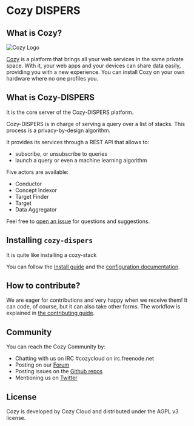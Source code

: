 Cozy DISPERS
==========

## What is Cozy?

![Cozy Logo](https://cdn.rawgit.com/cozy/cozy-guidelines/master/templates/cozy_logo_small.svg)

[Cozy](https://cozy.io) is a platform that brings all your web services in the
same private space. With it, your web apps and your devices can share data
easily, providing you with a new experience. You can install Cozy on your own
hardware where no one profiles you.


## What is Cozy-DISPERS

It is the core server of the Cozy-DISPERS platform.

Cozy-DISPERS is in charge of serving a query over a list of stacks. This process is a privacy-by-design algorithm.

It provides its services through a REST API that allows to:

 - subscribe, or unsubscribe to queries
 - launch a query or even a machine learning algorithm


Five actors are available:

 - Conductor
 - Concept Indexor
 - Target Finder
 - Target
 - Data Aggregator


Feel free to [open an issue](https://github.com/cozy/cozy-dispers/issues/new)
for questions and suggestions.


## Installing `cozy-dispers`

It is quite like installing a cozy-stack

You can follow the [Install guide](docs/INSTALL.md) and the [configuration
documentation](docs/config.md).


## How to contribute?

We are eager for contributions and very happy when we receive them! It can
code, of course, but it can also take other forms. The workflow is explained
in [the contributing guide](docs/CONTRIBUTING.md).


## Community

You can reach the Cozy Community by:

* Chatting with us on IRC #cozycloud on irc.freenode.net
* Posting on our [Forum](https://forum.cozy.io)
* Posting issues on the [Github repos](https://github.com/cozy/)
* Mentioning us on [Twitter](https://twitter.com/cozycloud)


## License

Cozy is developed by Cozy Cloud and distributed under the AGPL v3 license.
